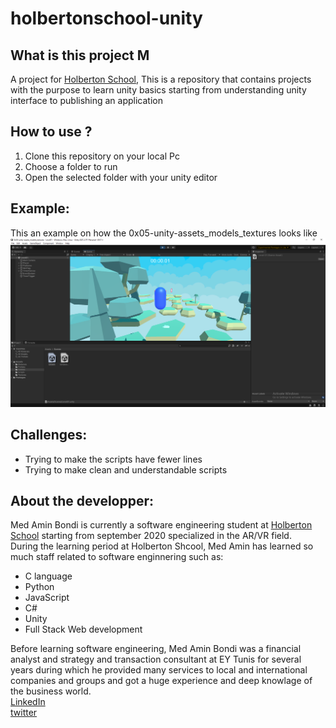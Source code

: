 # holbertonschool-unity
## What is this project M
A project for [Holberton School](https://www.holbertonschool.com/), This is a repository that contains projects with the purpose to learn unity basics starting from understanding unity interface to publishing an application
## How to use ?
1. Clone this repository on your local Pc
2. Choose a folder to run
3. Open the selected folder with your unity editor
## Example:
This an example on how the 0x05-unity-assets_models_textures looks like
![0x05-unity-assets_models_textures](https://github.com/aminbnd/holbertonschool-unity/blob/main/0x05_Unity.png)
## Challenges:
* Trying to make the scripts have fewer lines
* Trying to make clean and understandable scripts
## About the developper:
Med Amin Bondi is currently a software engineering student at [Holberton School](https://www.holbertonschool.com/) starting from september 2020 specialized in the AR/VR field.
<br>
During the learning period at Holberton Shcool, Med Amin has learned so much staff related to software enginnering such as:
* C language
* Python
* JavaScript
* C#
* Unity
* Full Stack Web development

Before learning software engineering, Med Amin Bondi was a financial analyst and strategy and transaction consultant at EY Tunis for several years during which he provided many services to local and international companies and groups and got a huge experience and deep knowlage of the business world.
<br>
[LinkedIn](https://www.linkedin.com/in/mohamed-amine-bondi-67bb1b171/)
<br>
[twitter](https://twitter.com/AminBondi)